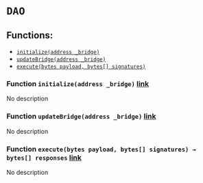 # `DAO`



## Functions:
- [`initialize(address _bridge)`](#DAO-initialize-address-)
- [`updateBridge(address _bridge)`](#DAO-updateBridge-address-)
- [`execute(bytes payload, bytes[] signatures)`](#DAO-execute-bytes-bytes---)


### Function `initialize(address _bridge)` [link](#DAO-initialize-address-)
No description
### Function `updateBridge(address _bridge)` [link](#DAO-updateBridge-address-)
No description
### Function `execute(bytes payload, bytes[] signatures) → bytes[] responses` [link](#DAO-execute-bytes-bytes---)
No description

